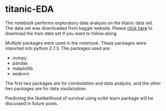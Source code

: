 # titanic-EDA
The notebook performs exploratory data analysis on the titanic data set. The data set was downloaded from kaggle 
website. Please [click here][id] to download the train data set if you want to 
follow along. 

Multiple packages were used in the notenook. These packages were imported into python 2.7.3. The packages used are:

* numpy
* pandas
* matplotlib
* seaborn

The first two packages are for combutation and data analysis, and the other two packages are for data visulaization.

[id]: https://www.kaggle.com/c/titanic/data

Predicting the likelikelihood of survival using scikit learn package will be discussed in future posts.
